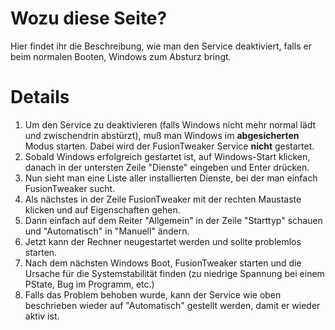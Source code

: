 # Wozu diese Seite? #

Hier findet ihr die Beschreibung, wie man den Service deaktiviert, falls er beim normalen Booten, Windows zum Absturz bringt.

# Details #

  1. Um den Service zu deaktivieren (falls Windows nicht mehr normal lädt und zwischendrin abstürzt), muß man Windows im **abgesicherten** Modus starten. Dabei wird der FusionTweaker Service **nicht** gestartet.
  1. Sobald Windows erfolgreich gestartet ist, auf Windows-Start klicken, danach in der untersten Zeile "Dienste" eingeben und Enter drücken.
  1. Nun sieht man eine Liste aller installierten Dienste, bei der man einfach FusionTweaker sucht.
  1. Als nächstes in der Zeile FusionTweaker mit der rechten Maustaste klicken und auf Eigenschaften gehen.
  1. Dann einfach auf dem Reiter "Allgemein" in der Zeile "Starttyp" schauen und "Automatisch" in "Manuell" ändern.
  1. Jetzt kann der Rechner neugestartet werden und sollte problemlos starten.
  1. Nach dem nächsten Windows Boot, FusionTweaker starten und die Ursache für die Systemstabilität finden (zu niedrige Spannung bei einem PState, Bug im Programm, etc.)
  1. Falls das Problem behoben wurde, kann der Service wie oben beschrieben wieder auf "Automatisch" gestellt werden, damit er wieder aktiv ist.